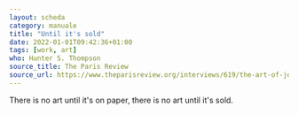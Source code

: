 ```yaml
---
layout: scheda
category: manuale
title: "Until it's sold"
date: 2022-01-01T09:42:36+01:00
tags: [work, art]
who: Hunter S. Thompson
source_title: The Paris Review
source_url: https://www.theparisreview.org/interviews/619/the-art-of-journalism-no-1-hunter-s-thompson
---
```


There is no art until it's on paper, there is no art until it's sold.
